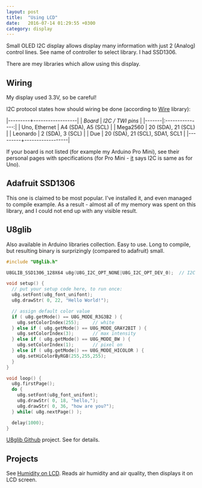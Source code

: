 ```yaml
---
layout: post
title:  "Using LCD"
date:   2016-07-14 01:29:55 +0300
category: display
---
```


Small OLED I2C display allows display many information with just 2 (Analog) control lines. See name of controller to select library. I had SSD1306.

There are mey libraries which allow using this display.

Wiring
------

My display used 3.3V, so be careful!

I2C protocol states how should wiring be done (according to [Wire][arduino-wire-tutorial] library):

|---------+------------------|
| *Board* | *I2C / TWI pins* |
|-------|:---------------:|
| Uno, Ethernet | A4 (SDA), A5 (SCL) |
| Mega2560      | 20 (SDA), 21 (SCL) |
| Leonardo      | 2 (SDA), 3 (SCL) |
| Due           | 20 (SDA), 21 (SCL), SDA1, SCL1 |
|---------+------------------|

If your board is not listed (for example my Arduino Pro Mini), see their personal pages with specifications (for Pro Mini - [it][pro-mini-home] says I2C is same as for Uno).

Adafruit SSD1306
----------------

This one is claimed to be most popular. I've installed it, and even managed to compile example. As a result - almost all of my memory was spent on this library, and I could not end up with any visible result.

U8glib
------

Also available in Arduino libraries collection. Easy to use. Long to compile, but resulting binary is surprizingly (compared to adafruit) small.

~~~ c++
#include "U8glib.h"

U8GLIB_SSD1306_128X64 u8g(U8G_I2C_OPT_NONE|U8G_I2C_OPT_DEV_0);  // I2C / TWI

void setup() {
  // put your setup code here, to run once:
  u8g.setFont(u8g_font_unifont);
  u8g.drawStr( 0, 22, "Hello World!");

  // assign default color value
  if ( u8g.getMode() == U8G_MODE_R3G3B2 ) {
    u8g.setColorIndex(255);     // white
  } else if ( u8g.getMode() == U8G_MODE_GRAY2BIT ) {
    u8g.setColorIndex(3);       // max intensity
  } else if ( u8g.getMode() == U8G_MODE_BW ) {
    u8g.setColorIndex(1);       // pixel on
  } else if ( u8g.getMode() == U8G_MODE_HICOLOR ) {
    u8g.setHiColorByRGB(255,255,255);
  }
}

void loop() {
  u8g.firstPage();
  do {
    u8g.setFont(u8g_font_unifont);
    u8g.drawStr( 0, 18, "hello,");
    u8g.drawStr( 0, 36, "how are you?");
  } while( u8g.nextPage() );

  delay(1000);
}
~~~

[U8glib Github][u8glib-github] project. See for details.

Projects
--------

See [Humidity on LCD][humidity-on-lcd-github]. Reads air humidity and air quality, then displays it on LCD screen.

[u8glib-github]: https://github.com/olikraus/u8glib
[arduino-wire-tutorial]: https://www.arduino.cc/en/Reference/Wire
[pro-mini-home]: https://www.arduino.cc/en/Main/ArduinoBoardProMini
[humidity-on-lcd-github]: https://github.com/dmytrolev/IoT/tree/master/humidity-on-lcd